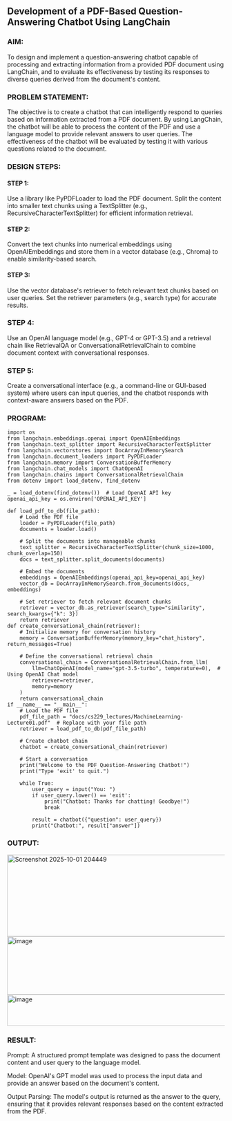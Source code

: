 ## Development of a PDF-Based Question-Answering Chatbot Using LangChain
### AIM:
To design and implement a question-answering chatbot capable of processing and extracting information from a provided PDF document using LangChain, and to evaluate its effectiveness by testing its responses to diverse queries derived from the document's content.

### PROBLEM STATEMENT:
The objective is to create a chatbot that can intelligently respond to queries based on information extracted from a PDF document. By using LangChain, the chatbot will be able to process the content of the PDF and use a language model to provide relevant answers to user queries. The effectiveness of the chatbot will be evaluated by testing it with various questions related to the document.

### DESIGN STEPS:

#### STEP 1:
Use a library like PyPDFLoader to load the PDF document. Split the content into smaller text chunks using a TextSplitter (e.g., RecursiveCharacterTextSplitter) for efficient information retrieval.

#### STEP 2:
Convert the text chunks into numerical embeddings using OpenAIEmbeddings and store them in a vector database (e.g., Chroma) to enable similarity-based search.

#### STEP 3:
Use the vector database's retriever to fetch relevant text chunks based on user queries. Set the retriever parameters (e.g., search type) for accurate results.

### STEP 4:
Use an OpenAI language model (e.g., GPT-4 or GPT-3.5) and a retrieval chain like RetrievalQA or ConversationalRetrievalChain to combine document context with conversational responses.

### STEP 5:
Create a conversational interface (e.g., a command-line or GUI-based system) where users can input queries, and the chatbot responds with context-aware answers based on the PDF.

### PROGRAM:
```
import os
from langchain.embeddings.openai import OpenAIEmbeddings
from langchain.text_splitter import RecursiveCharacterTextSplitter
from langchain.vectorstores import DocArrayInMemorySearch
from langchain.document_loaders import PyPDFLoader
from langchain.memory import ConversationBufferMemory
from langchain.chat_models import ChatOpenAI
from langchain.chains import ConversationalRetrievalChain
from dotenv import load_dotenv, find_dotenv

_ = load_dotenv(find_dotenv())  # Load OpenAI API key
openai_api_key = os.environ['OPENAI_API_KEY']

def load_pdf_to_db(file_path):
    # Load the PDF file
    loader = PyPDFLoader(file_path)
    documents = loader.load()
    
    # Split the documents into manageable chunks
    text_splitter = RecursiveCharacterTextSplitter(chunk_size=1000, chunk_overlap=150)
    docs = text_splitter.split_documents(documents)
    
    # Embed the documents
    embeddings = OpenAIEmbeddings(openai_api_key=openai_api_key)
    vector_db = DocArrayInMemorySearch.from_documents(docs, embeddings)
    
    # Set retriever to fetch relevant document chunks
    retriever = vector_db.as_retriever(search_type="similarity", search_kwargs={"k": 3})
    return retriever
def create_conversational_chain(retriever):
    # Initialize memory for conversation history
    memory = ConversationBufferMemory(memory_key="chat_history", return_messages=True)
    
    # Define the conversational retrieval chain
    conversational_chain = ConversationalRetrievalChain.from_llm(
        llm=ChatOpenAI(model_name="gpt-3.5-turbo", temperature=0),  # Using OpenAI Chat model
        retriever=retriever,
        memory=memory
    )
    return conversational_chain
if __name__ == "__main__":
    # Load the PDF file
    pdf_file_path = "docs/cs229_lectures/MachineLearning-Lecture01.pdf"  # Replace with your file path
    retriever = load_pdf_to_db(pdf_file_path)
    
    # Create chatbot chain
    chatbot = create_conversational_chain(retriever)
    
    # Start a conversation
    print("Welcome to the PDF Question-Answering Chatbot!")
    print("Type 'exit' to quit.")
    
    while True:
        user_query = input("You: ")
        if user_query.lower() == 'exit':
            print("Chatbot: Thanks for chatting! Goodbye!")
            break
        
        result = chatbot({"question": user_query})
        print("Chatbot:", result["answer"])
```


### OUTPUT:

<img width="1213" height="189" alt="Screenshot 2025-10-01 204449" src="https://github.com/user-attachments/assets/b4c5e3dd-582b-45e0-992e-f7dbd0ee3725" />

<img width="1298" height="135" alt="image" src="https://github.com/user-attachments/assets/f4155ded-f2cf-4f47-af08-cc37f84ed045" />

<img width="1207" height="72" alt="image" src="https://github.com/user-attachments/assets/9ea98a09-0c06-4784-bd61-5618792469ba" />

### RESULT:
Prompt: A structured prompt template was designed to pass the document content and user query to the language model.

Model: OpenAI's GPT model was used to process the input data and provide an answer based on the document's content.

Output Parsing: The model's output is returned as the answer to the query, ensuring that it provides relevant responses based on the content extracted from the PDF.
